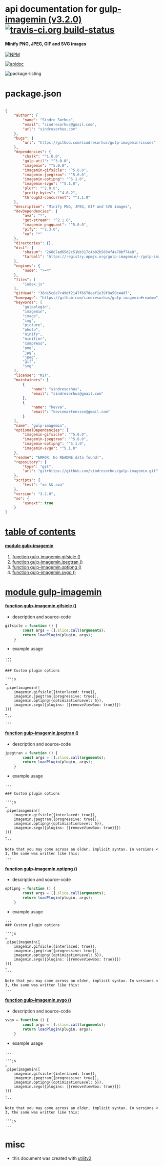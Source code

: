 # api documentation for  [gulp-imagemin (v3.2.0)](https://github.com/sindresorhus/gulp-imagemin#readme)  [![travis-ci.org build-status](https://api.travis-ci.org/npmdoc/node-npmdoc-gulp-imagemin.svg)](https://travis-ci.org/npmdoc/node-npmdoc-gulp-imagemin)
#### Minify PNG, JPEG, GIF and SVG images

[![NPM](https://nodei.co/npm/gulp-imagemin.png?downloads=true)](https://www.npmjs.com/package/gulp-imagemin)

[![apidoc](https://npmdoc.github.io/node-npmdoc-gulp-imagemin/build/screen-capture.buildNpmdoc.browser._2Fhome_2Ftravis_2Fbuild_2Fnpmdoc_2Fnode-npmdoc-gulp_imagemin_2Ftmp_2Fbuild_2Fapidoc.html.png)](https://npmdoc.github.io/node-npmdoc-gulp-imagemin/build..beta..travis-ci.org/apidoc.html)

![package-listing](https://npmdoc.github.io/node-npmdoc-gulp-imagemin/build/screen-capture.npmPackageListing.svg)



# package.json

```json

{
    "author": {
        "name": "Sindre Sorhus",
        "email": "sindresorhus@gmail.com",
        "url": "sindresorhus.com"
    },
    "bugs": {
        "url": "https://github.com/sindresorhus/gulp-imagemin/issues"
    },
    "dependencies": {
        "chalk": "^1.0.0",
        "gulp-util": "^3.0.0",
        "imagemin": "^5.0.0",
        "imagemin-gifsicle": "^5.0.0",
        "imagemin-jpegtran": "^5.0.0",
        "imagemin-optipng": "^5.1.0",
        "imagemin-svgo": "^5.1.0",
        "plur": "^2.0.0",
        "pretty-bytes": "^4.0.2",
        "through2-concurrent": "^1.1.0"
    },
    "description": "Minify PNG, JPEG, GIF and SVG images",
    "devDependencies": {
        "ava": "*",
        "get-stream": "^2.1.0",
        "imagemin-pngquant": "^5.0.0",
        "pify": "^2.3.0",
        "xo": "*"
    },
    "directories": {},
    "dist": {
        "shasum": "26887ad65d2c51bb317c4b02b5604f4a78bf74a8",
        "tarball": "https://registry.npmjs.org/gulp-imagemin/-/gulp-imagemin-3.2.0.tgz"
    },
    "engines": {
        "node": ">=4"
    },
    "files": [
        "index.js"
    ],
    "gitHead": "38de5c8e7c49df2147f6678eef1e39f8a50c44d7",
    "homepage": "https://github.com/sindresorhus/gulp-imagemin#readme",
    "keywords": [
        "gulpplugin",
        "imagemin",
        "image",
        "img",
        "picture",
        "photo",
        "minify",
        "minifier",
        "compress",
        "png",
        "jpg",
        "jpeg",
        "gif",
        "svg"
    ],
    "license": "MIT",
    "maintainers": [
        {
            "name": "sindresorhus",
            "email": "sindresorhus@gmail.com"
        },
        {
            "name": "kevva",
            "email": "kevinmartensson@gmail.com"
        }
    ],
    "name": "gulp-imagemin",
    "optionalDependencies": {
        "imagemin-gifsicle": "^5.0.0",
        "imagemin-jpegtran": "^5.0.0",
        "imagemin-optipng": "^5.1.0",
        "imagemin-svgo": "^5.1.0"
    },
    "readme": "ERROR: No README data found!",
    "repository": {
        "type": "git",
        "url": "git+https://github.com/sindresorhus/gulp-imagemin.git"
    },
    "scripts": {
        "test": "xo && ava"
    },
    "version": "3.2.0",
    "xo": {
        "esnext": true
    }
}
```



# <a name="apidoc.tableOfContents"></a>[table of contents](#apidoc.tableOfContents)

#### [module gulp-imagemin](#apidoc.module.gulp-imagemin)
1.  [function <span class="apidocSignatureSpan">gulp-imagemin.</span>gifsicle ()](#apidoc.element.gulp-imagemin.gifsicle)
1.  [function <span class="apidocSignatureSpan">gulp-imagemin.</span>jpegtran ()](#apidoc.element.gulp-imagemin.jpegtran)
1.  [function <span class="apidocSignatureSpan">gulp-imagemin.</span>optipng ()](#apidoc.element.gulp-imagemin.optipng)
1.  [function <span class="apidocSignatureSpan">gulp-imagemin.</span>svgo ()](#apidoc.element.gulp-imagemin.svgo)



# <a name="apidoc.module.gulp-imagemin"></a>[module gulp-imagemin](#apidoc.module.gulp-imagemin)

#### <a name="apidoc.element.gulp-imagemin.gifsicle"></a>[function <span class="apidocSignatureSpan">gulp-imagemin.</span>gifsicle ()](#apidoc.element.gulp-imagemin.gifsicle)
- description and source-code
```javascript
gifsicle = function () {
		const args = [].slice.call(arguments);
		return loadPlugin(plugin, args);
	}
```
- example usage
```shell
...
'''

### Custom plugin options

'''js
…
.pipe(imagemin([
	imagemin.gifsicle({interlaced: true}),
	imagemin.jpegtran({progressive: true}),
	imagemin.optipng({optimizationLevel: 5}),
	imagemin.svgo({plugins: [{removeViewBox: true}]})
]))
…
'''
...
```

#### <a name="apidoc.element.gulp-imagemin.jpegtran"></a>[function <span class="apidocSignatureSpan">gulp-imagemin.</span>jpegtran ()](#apidoc.element.gulp-imagemin.jpegtran)
- description and source-code
```javascript
jpegtran = function () {
		const args = [].slice.call(arguments);
		return loadPlugin(plugin, args);
	}
```
- example usage
```shell
...

### Custom plugin options

'''js
…
.pipe(imagemin([
	imagemin.gifsicle({interlaced: true}),
	imagemin.jpegtran({progressive: true}),
	imagemin.optipng({optimizationLevel: 5}),
	imagemin.svgo({plugins: [{removeViewBox: true}]})
]))
…
'''

Note that you may come across an older, implicit syntax. In versions < 3, the same was written like this:
...
```

#### <a name="apidoc.element.gulp-imagemin.optipng"></a>[function <span class="apidocSignatureSpan">gulp-imagemin.</span>optipng ()](#apidoc.element.gulp-imagemin.optipng)
- description and source-code
```javascript
optipng = function () {
		const args = [].slice.call(arguments);
		return loadPlugin(plugin, args);
	}
```
- example usage
```shell
...
### Custom plugin options

'''js
…
.pipe(imagemin([
	imagemin.gifsicle({interlaced: true}),
	imagemin.jpegtran({progressive: true}),
	imagemin.optipng({optimizationLevel: 5}),
	imagemin.svgo({plugins: [{removeViewBox: true}]})
]))
…
'''

Note that you may come across an older, implicit syntax. In versions < 3, the same was written like this:
...
```

#### <a name="apidoc.element.gulp-imagemin.svgo"></a>[function <span class="apidocSignatureSpan">gulp-imagemin.</span>svgo ()](#apidoc.element.gulp-imagemin.svgo)
- description and source-code
```javascript
svgo = function () {
		const args = [].slice.call(arguments);
		return loadPlugin(plugin, args);
	}
```
- example usage
```shell
...

'''js
…
.pipe(imagemin([
	imagemin.gifsicle({interlaced: true}),
	imagemin.jpegtran({progressive: true}),
	imagemin.optipng({optimizationLevel: 5}),
	imagemin.svgo({plugins: [{removeViewBox: true}]})
]))
…
'''

Note that you may come across an older, implicit syntax. In versions < 3, the same was written like this:

'''js
...
```



# misc
- this document was created with [utility2](https://github.com/kaizhu256/node-utility2)

